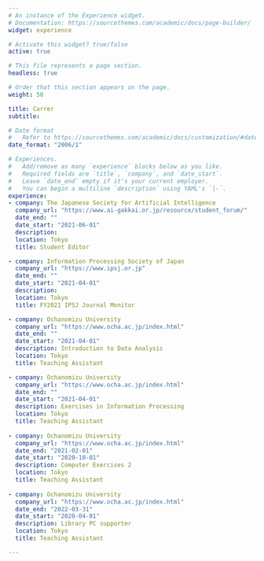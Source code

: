 ```yaml
---
# An instance of the Experience widget.
# Documentation: https://sourcethemes.com/academic/docs/page-builder/
widget: experience

# Activate this widget? true/false
active: true

# This file represents a page section.
headless: true

# Order that this section appears on the page.
weight: 50

title: Carrer
subtitle: 

# Date format
#   Refer to https://sourcethemes.com/academic/docs/customization/#date-format
date_format: "2006/1"

# Experiences.
#   Add/remove as many `experience` blocks below as you like.
#   Required fields are `title`, `company`, and `date_start`.
#   Leave `date_end` empty if it's your current employer.
#   You can begin a multiline `description` using YAML's `|-`.
experience:
- company: The Japanese Society for Artificial Intelligence
  company_url: "https://www.ai-gakkai.or.jp/resource/student_forum/"
  date_end: ""
  date_start: "2021-06-01"
  description: 
  location: Tokyo
  title: Student Editor

- company: Information Processing Society of Japan
  company_url: "https://www.ipsj.or.jp"
  date_end: ""
  date_start: "2021-04-01"
  description: 
  location: Tokyo
  title: FY2021 IPSJ Journal Monitor

- company: Ochanomizu University
  company_url: "https://www.ocha.ac.jp/index.html"
  date_end: ""
  date_start: "2021-04-01"
  description: Introduction to Data Analysis
  location: Tokyo
  title: Teaching Assistant

- company: Ochanomizu University
  company_url: "https://www.ocha.ac.jp/index.html"
  date_end: ""
  date_start: "2021-04-01"
  description: Exercises in Information Processing
  location: Tokyo
  title: Teaching Assistant
  
- company: Ochanomizu University
  company_url: "https://www.ocha.ac.jp/index.html"
  date_end: "2021-02-01"
  date_start: "2020-10-01"
  description: Computer Exercises 2
  location: Tokyo
  title: Teaching Assistant
  
- company: Ochanomizu University
  company_url: "https://www.ocha.ac.jp/index.html"
  date_end: "2022-03-31"
  date_start: "2020-04-01"
  description: Library PC supporter
  location: Tokyo
  title: Teaching Assistant

---
```


